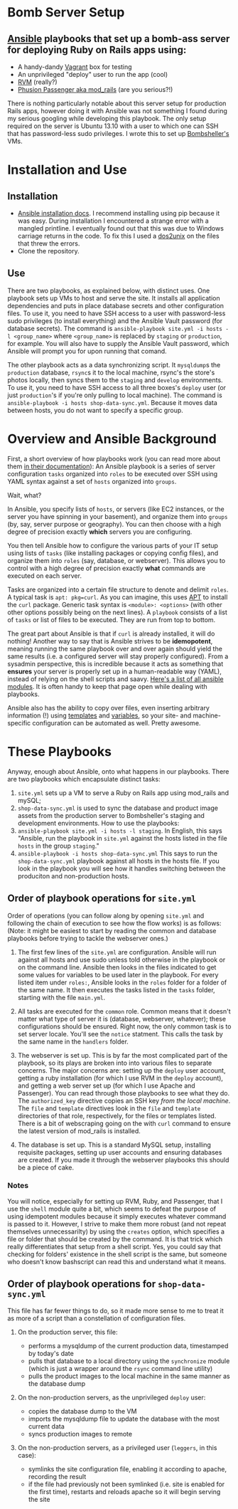 Bomb Server Setup
===========

## [Ansible](http://docs.ansible.com/index.html) playbooks that set up a bomb-ass server for deploying Ruby on Rails apps using:

* A handy-dandy [Vagrant](vagrantup.com) box for testing
* An unprivileged "deploy" user to run the app (cool)
* [RVM](rvm.io) (really?)
* [Phusion Passenger aka mod_rails](phusionpassenger.com/) (are you serious?!)

There is nothing particularly notable about this server setup for production Rails apps, however doing it with Ansible was not something I found during my serious googling while developing this playbook.
The only setup required on the server is Ubuntu 13.10 with a user to which one can SSH that has password-less sudo privileges.
I wrote this to set up [Bombsheller's](http://shop.bombsheller.com/) VMs.

# Installation and Use

## Installation

* [Ansible installation docs](http://docs.ansible.com/intro_installation.html). I recommend installing using pip because it was easy. During installation I encountered a strange error with a mangled printline. I eventually found out that this was due to Windows carriage returns in the code. To fix this I used a [dos2unix](http://linuxcommand.org/man_pages/dos2unix1.html) on the files that threw the errors.
* Clone the repository.

## Use

There are two playbooks, as explained below, with distinct uses.
One playbook sets up VMs to host and serve the site.
It installs all application dependencies and puts in place database secrets and other configuration files.
To use it, you need to have SSH access to a user with password-less sudo privileges (to install everything) and the Ansible Vault password (for database secrets).
The command is `ansible-playbook site.yml -i hosts -l <group_name>` where `<group_name>` is replaced by `staging` or `production`, for example.
You will also have to supply the Ansible Vault password, which Ansible will prompt you for upon running that comand.

The other playbook acts as a data synchronizing script.
It `mysqldump`s the `production` database, `rsync`s it to the local machine, rsync's the store's photos locally, then syncs them to the `staging` and `develop` environments.
To use it, you need to have SSH access to all three boxes's `deploy` user (or just `production`'s if you're only pulling to local machine).
The command is `ansible-playbook -i hosts shop-data-sync.yml`.
Because it moves data between hosts, you do not want to specify a specific group.

# Overview and Ansible Background

First, a short overview of how playbooks work (you can read more about them [in their documentation](http://docs.ansible.com/playbooks.html)):
An Ansible playbook is a series of server configuration `tasks` organized into `roles` to be executed over SSH using YAML syntax against a set of `hosts` organized into `groups`.

Wait, what?

In Ansible, you specify lists of `hosts`, or servers (like EC2 instances, or the server you have spinning in your basement), and organize them into `groups` (by, say, server purpose or geography). You can then choose with a high degree of precision exactly **which** servers you are configuring.

You then tell Ansible how to configure the various parts of your IT setup using lists of `tasks` (like installing packages or copying config files), and organize them into `roles` (say, database, or webserver). This allows you to control with a high degree of precision exactly **what** commands are executed on each server.

Tasks are organized into a certain file structure to denote and delimit `roles`.
A typical task is `apt: pkg=curl`.
As you can imagine, this uses [APT](http://en.wikipedia.org/wiki/Advanced_Packaging_Tool) to install the `curl` package.
Generic task syntax is `<module>: <options>` (with other other options possibly being on the next lines).
A `playbook` consists of a list of `tasks` or list of files to be executed.
They are run from top to bottom.

The great part about Ansible is that if `curl` is already installed, it will do nothing!
Another way to say that is Ansible strives to be **idemopotent**, meaning running the same playbook over and over again should yield the same results (i.e. a configured server will stay properly configured).
From a sysadmin perspective, this is incredible because it acts as something that **ensures** your server is properly set up in a human-readable way (YAML), instead of relying on the shell scripts and saavy.
[Here's a list of all ansible modules](http://docs.ansible.com/list_of_all_modules.html).
It is often handy to keep that page open while dealing with playbooks.

Ansible also has the ability to copy over files, even inserting arbitrary information (!) using [templates](http://docs.ansible.com/template_module.html) and [variables](http://docs.ansible.com/playbooks_variables.html), so your site- and machine-specific configuration can be automated as well. Pretty awesome.

# These Playbooks

Anyway, enough about Ansible, onto what happens in our playbooks.
There are two playbooks which encapsulate distinct tasks:
1) `site.yml` sets up a VM to serve a Ruby on Rails app using mod_rails and mySQL;
2) `shop-data-sync.yml` is used to sync the database and product image assets from the production server to Bombsheller's staging and development environments.
How to use the playbooks:
1) `ansible-playbook site.yml -i hosts -l staging`.
In English, this says "Ansible, run the playbook in `site.yml` against the hosts listed in the file `hosts` in the group `staging`."
2) `ansible-playbook -i hosts shop-data-sync.yml`
This says to run the `shop-data-sync.yml` playbook against all hosts in the hosts file.
If you look in the playbook you will see how it handles switching between the produciton and non-production hosts.

## Order of playbook operations for `site.yml`

Order of operations (you can follow along by opening `site.yml` and following the chain of execution to see how the flow works) is as follows:
(Note: it might be easiest to start by reading the common and database playbooks before trying to tackle the webserver ones.)

1) The first few lines of the `site.yml` are configuration.
Ansible will run against all hosts and use sudo unless told otherwise in the playbook or on the command line.
Ansible then looks in the files indicated to get some values for variables to be used later in the playbook.
For every listed item under `roles:`, Ansible looks in the `roles` folder for a folder of the same name.
It then executes the tasks listed in the `tasks` folder, starting with the file `main.yml`.

2) All tasks are executed for the `common` role.
Common means that it doesn't matter what type of server it is (database, webserver, whatever); these configurations should be ensured.
Right now, the only common task is to set server locale.
You'll see the `notice` statment. This calls the task by the same name in the `handlers` folder.

3) The webserver is set up.
This is by far the most complicated part of the playbook, so its plays are broken into into various files to separate concerns.
The major concerns are: setting up the `deploy` user account, getting a ruby installation (for which I use RVM in the `deploy` account), and getting a web server set up (for which I use Apache and Passenger).
You can read through those playbooks to see what they do.
The `authorized_key` directive copies an SSH key *from the local machine*.
The `file` and `template` directives look in the `file` and `template` directories of that role, respectively, for the files or templates listed.
There is a bit of webscraping going on the with `curl` command to ensure the latest version of mod_rails is installed.

4) The database is set up.
This is a standard MySQL setup, installing requisite packages, setting up user accounts and ensuring databases are created.
If you made it through the webserver playbooks this should be a piece of cake.

### Notes

You will notice, especially for setting up RVM, Ruby, and Passenger, that I use the `shell` module quite a bit, which seems to defeat the purpose of using idempotent modules because it simply executes whatever command is passed to it.
However, I strive to make them more robust (and not repeat themselves unnecessarilty) by using the `creates` option, which specifies a file or folder that should be created by the command.
It is that trick which really differentiates that setup from a shell script.
Yes, you could say that checking for folders' existence in the shell script is the same, but someone who doesn't know bashscript can read this and understand what it means.

## Order of playbook operations for `shop-data-sync.yml`

This file has far fewer things to do, so it made more sense to me to treat it as more of a script than a constellation of configuration files.

1) On the production server, this file:
    * performs a mysqldump of the current production data, timestamped by today's date
    * pulls that database to a local directory using the `synchronize` module (which is just a wrapper around the `rsync` command line utility)
    * pulls the product images to the local machine in the same manner as the database dump

2) On the non-production servers, as the unprivileged `deploy` user:
    * copies the database dump to the VM
    * imports the mysqldump file to update the database with the most current data
    * syncs production images to remote

3) On the non-production servers, as a privileged user (`leggers`, in this case):
    * symlinks the site configuration file, enabling it according to apache, recording the result
    * if the file had previously not been symlinked (i.e. site is enabled for the first time), restarts and reloads apache so it will begin serving the site